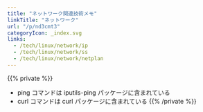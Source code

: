 ```yaml
---
title: "ネットワーク関連技術メモ"
linkTitle: "ネットワーク"
url: "/p/nd3cmt3"
categoryIcon: _index.svg
links:
  - /tech/linux/network/ip
  - /tech/linux/network/ss
  - /tech/linux/network/netplan
---
```


{{% private %}}
- ping コマンドは iputils-ping パッケージに含まれている
- curl コマンドは curl パッケージに含まれている
{{% /private %}}

